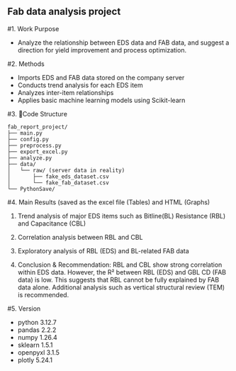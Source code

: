 ## Fab data analysis project
#1. Work Purpose
- Analyze the relationship between EDS data and FAB data, and suggest a direction for yield improvement and process optimization.

#2. Methods
- Imports EDS and FAB data stored on the company server
- Conducts trend analysis for each EDS item
- Analyzes inter-item relationships
- Applies basic machine learning models using Scikit-learn

#3. 📁Code Structure
```
fab_report_project/
├── main.py
├── config.py
├── preprocess.py
├── export_excel.py
├── analyze.py
├── data/
│   └── raw/ (server data in reality)
│       ├── fake_eds_dataset.csv
│       └── fake_fab_dataset.csv
└── PythonSave/
```
#4. Main Results (saved as the excel file (Tables) and HTML (Graphs)
 1) Trend analysis of major EDS items such as Bitline(BL) Resistance (RBL) and Capacitance (CBL)

 2) Correlation analysis between RBL and CBL

 3) Exploratory analysis of RBL (EDS) and BL-related FAB data

 4) Conclusion & Recommendation:
  RBL and CBL show strong correlation within EDS data.
  However, the R² between RBL (EDS) and GBL CD (FAB data) is low.
  This suggests that RBL cannot be fully explained by FAB data alone.
  Additional analysis such as vertical structural review (TEM) is recommended.
 
#5. Version
   - python 3.12.7
   - pandas 2.2.2
   - numpy 1.26.4
   - sklearn 1.5.1
   - openpyxl 3.1.5
   - plotly 5.24.1
